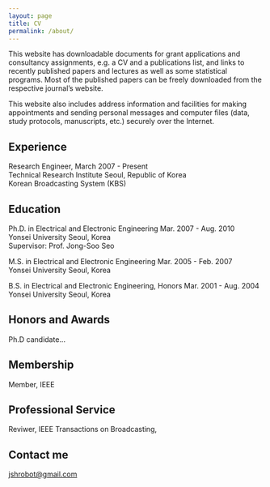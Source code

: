 ```yaml
---
layout: page
title: CV
permalink: /about/
---
```


This website has downloadable documents for grant applications and consultancy assignments, e.g. a CV and a publications list, and links to recently published papers and lectures as well as some statistical programs. Most of the published papers can be freely downloaded from the respective journal’s website.

This website also includes address information and facilities for making appointments and sending personal messages and computer files (data, study protocols, manuscripts, etc.) securely over the Internet.


## Experience

Research Engineer, March 2007 - Present  
Technical Research Institute    Seoul, Republic of Korea  
Korean Broadcasting System (KBS)  

## Education

Ph.D. in Electrical and Electronic Engineering   Mar. 2007 - Aug. 2010    
Yonsei University    Seoul, Korea    
Supervisor: Prof. Jong-Soo Seo    
	 
M.S. in Electrical and Electronic Engineering     Mar. 2005 - Feb. 2007    
Yonsei University   Seoul, Korea     

B.S. in Electrical and Electronic Engineering, Honors   Mar. 2001 - Aug. 2004     
Yonsei University   Seoul, Korea    
	 

## Honors and Awards

Ph.D candidate...

## Membership

Member, IEEE

## Professional Service

Reviwer, IEEE Transactions on Broadcasting,

## Contact me

[jshrobot@gmail.com](mailto:jshrobot@gmail.com)
